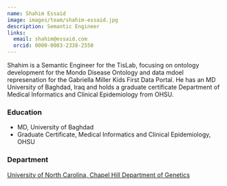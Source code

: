 ```yaml
---
name: Shahim Essaid
image: images/team/shahim-essaid.jpg
description: Semantic Engineer
links:
  email: shahim@essaid.com
  orcid: 0000-0003-2338-2550
---
```


Shahim is a Semantic Engineer for the TisLab, focusing on ontology development for the Mondo Disease Ontology and data mdoel represenation for the Gabriella Miller Kids First Data Portal.
He has an MD University of Baghdad, Iraq and holds a graduate certificate Department of Medical Informatics and Clinical Epidemiology from OHSU.

### Education

- MD, University of Baghdad
- Graduate Certificate, Medical Informatics and Clinical Epidemiology, OHSU

### Department

[University of North Carolina, Chapel Hill Department of Genetics](https://www.med.unc.edu/genetics)
